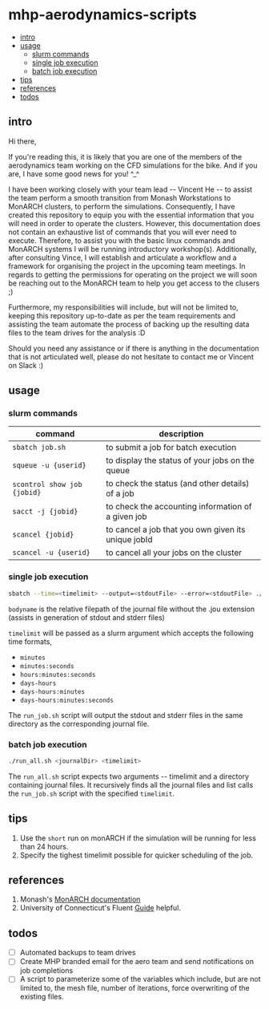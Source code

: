 # mhp-aerodynamics-scripts

- [intro](#intro)
- [usage](#usage)
  * [slurm commands](#slurm-commands)
  * [single job execution](#single-job-execution)
  * [batch job execution](#batch-job-execution)
- [tips](#tips)
- [references](#references)
- [todos](#todos)

## intro
Hi there,

If you're reading this, it is likely that you are one of the members of the aerodynamics team working on the CFD simulations for the bike. And if you are, I have some good news for you! ^_^

I have been working closely with your team lead -- Vincent He -- to assist the team perform a smooth transition from Monash Workstations to MonARCH clusters, to perform the simulations. Consequently, I have created this repository to equip you with the essential information that you will need in order to operate the clusters. However, this documentation does not contain an exhaustive list of commands that you will ever need to execute. Therefore, to assist you with the basic linux commands and MonARCH systems I will be running introductory workshop(s). Additionally, after consulting Vince, I will establish and articulate a workflow and a framework for organising the project in the upcoming team meetings. In regards to getting the permissions for operating on the project we will soon be reaching out to the MonARCH team to help you get access to the clusers ;)

Furthermore, my responsibilities will include, but will not be limited to, keeping this repository up-to-date as per the team requirements and assisting the team automate the process of backing up the resulting data files to the team drives for the analysis :D

Should you need any assistance or if there is anything in the documentation that is not articulated well, please do not hesitate to contact me or Vincent on Slack :)

## usage
### slurm commands
| command                   | description                                         |
|---------------------------|-----------------------------------------------------|
| `sbatch job.sh`             | to submit a job for batch execution                 |
| `squeue -u {userid} `       | to display the status of your jobs on the queue     |
| `scontrol show job {jobid}` | to check the status (and other details) of a job    |
| `sacct -j {jobid}`          | to check the accounting information of a given job  |
| `scancel {jobid}`           | to cancel a job that you own given its unique jobId |
| `scancel -u {userid}`       | to cancel all your jobs on the cluster              |


### single job execution
   ```sh
   sbatch --time=<timelimit> --output=<stdoutFile> --error=<stdoutFile> ./run_job.sh <bodyname> 
   ```
`bodyname` is the relative filepath of the journal file without the .jou extension (assists in generation of stdout and stderr files)

`timelimit` will be passed as a slurm argument which accepts the following time formats,
- `minutes`
- `minutes:seconds`
- `hours:minutes:seconds`
- `days-hours`
- `days-hours:minutes`
- `days-hours:minutes:seconds`

The `run_job.sh` script will output the stdout and stderr files in the same directory as the corresponding journal file.
   

### batch job execution
   ```sh
   ./run_all.sh <journalDir> <timelimit>
   ```

The `run_all.sh` script expects two arguments -- timelimit and a directory containing journal files. It recursively finds all the journal files and list calls the `run_job.sh` script with the specified `timelimit`.


## tips
1. Use the `short` run on monARCH if the simulation will be running for less than 24 hours.
2. Specify the tighest timelimit possible for quicker scheduling of the job.


## references
1. Monash's [MonARCH documentation](https://docs.monarch.erc.monash.edu.au/MonARCH/slurm/slurm-overview.html)
2. University of Connecticut's Fluent [Guide](https://wiki.hpc.uconn.edu/index.php/Fluent_Guide) helpful.


## todos
- [ ] Automated backups to team drives
- [ ] Create MHP branded email for the aero team and send notifications on job completions
- [ ] A script to parameterize some of the variables which include, but are not limited to, the mesh file, number of iterations, force overwriting of the existing files.
